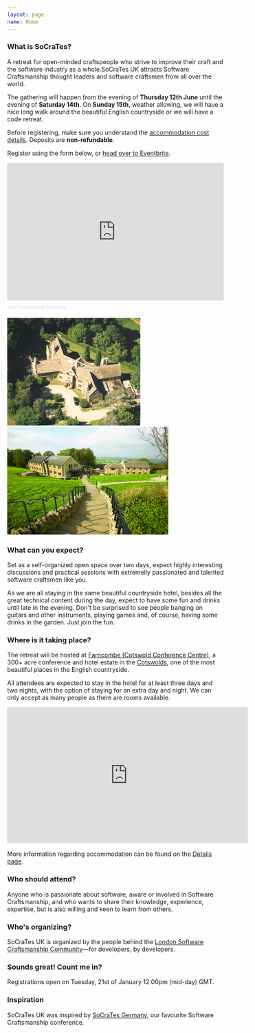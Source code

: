 ```yaml
---
layout: page
name: Home
---
```


### What is SoCraTes?

A retreat for open-minded craftspeople who strive to improve their craft and the software industry as a whole.SoCraTes UK attracts Software Craftsmanship thought leaders and software craftsmen from all over the world.

The gathering will happen from the evening of **Thursday 12th June** until the evening of **Saturday 14th**. On **Sunday 15th**, weather allowing, we will have a nice long walk around the beautiful English countryside or we will have a code retreat.

Before registering, make sure you understand the [accommodation cost details][Details]. Deposits are **non-refundable**.

Register using the form below, or [head over to Eventbrite][Eventbrite].

<div style="width:100%; text-align:left;" >
    <iframe  src="https://www.eventbrite.co.uk/tickets-external?eid=10210972293&amp;ref=etckt&amp;v=2" frameborder="0" height="320" width="100%" vspace="0" hspace="0" marginheight="5" marginwidth="5" scrolling="auto" allowtransparency="true">&nbsp;</iframe>
    <div style="font-family:Helvetica, Arial; font-size:10px; padding:5px 0 5px; margin:2px; width:100%; text-align:left;" >
        <a style="color:#ddd; text-decoration:none;" target="_blank" href="http://www.eventbrite.co.uk/r/etckt">Sell Tickets</a>
        <span style="color:#ddd;">through</span>
        <a style="color:#ddd; text-decoration:none;" target="_blank" href="http://www.eventbrite.co.uk?ref=etckt">Eventbrite</a>
    </div>
</div>

[Eventbrite]: http://socratesuk2014.eventbrite.co.uk?ref=elink

<p><img src="img/farncombe/farncombe07.jpg" width="310" height="250" alt="Cotswolds"/> <img src="img/farncombe/farncombe01.jpg" width="375" height="250" alt="Farncombe"/></p>

### What can you expect?

Set as a self-organized open space over two days, expect highly interesting discussions and practical sessions with extremelly passionated and talented software craftsmen like you.

As we are all staying in the same beautiful countryside hotel, besides all the great technical content during the day, expect to have some fun and drinks until late in the evening. Don't be surprised to see people banging on guitars and other instruments, playing games and, of course, having some drinks in the garden. Just join the fun.

### Where is it taking place?

The retreat will be hosted at [Farncombe (Cotswold Conference Centre)][Venue], a 300+ acre conference and hotel estate in the [Cotswolds][], one of the most beautiful places in the English countryside.

All attendees are expected to stay in the hotel for at least three days and two nights, with the option of staying for an extra day and night. We can only accept as many people as there are rooms available.

<p><iframe width="560" height="315" src="http://www.youtube.com/embed/IyfXSIaK-rU" frameborder="0" allowfullscreen="allowfullscreen">&nbsp;</iframe></p>

More information regarding accommodation can be found on the [Details page][Details].

[Venue]: http://cotswoldconferencecentre.com/venue/
[Cotswolds]: http://www.cotswolds.info/
[Details]: details.html

### Who should attend?

Anyone who is passionate about software, aware or involved in Software Craftsmanship, and who wants to share their knowledge, experience, expertise, but is also willing and keen to learn from others.

### Who's organizing?

SoCraTes UK is organized by the people behind the [London Software Craftsmanship Community][]—for developers, by developers.

[London Software Craftsmanship Community]: http://londonswcraft.com

### Sounds great! Count me in?

Registrations open on Tuesday, 21st of January 12:00pm (mid-day) GMT.

### Inspiration

SoCraTes UK was inspired by [SoCraTes Germany][], our favourite Software Craftsmanship conference.

[SoCraTes Germany]: http://www.socrates-conference.de/

[@socrates_uk]: https://twitter.com/socrates_uk

